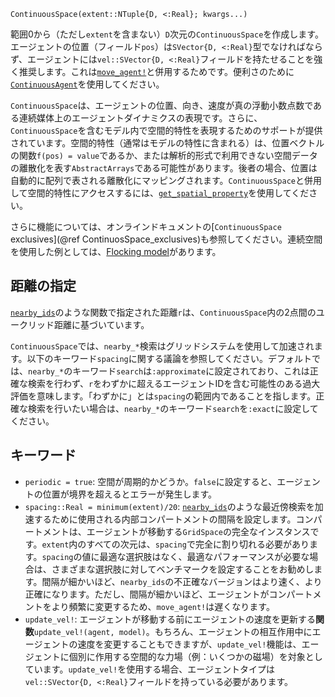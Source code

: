 ```
ContinuousSpace(extent::NTuple{D, <:Real}; kwargs...)
```

範囲0から（ただし`extent`を含まない）`D`次元の`ContinuousSpace`を作成します。エージェントの位置（フィールド`pos`）は`SVector{D, <:Real}`型でなければならず、エージェントには`vel::SVector{D, <:Real}`フィールドを持たせることを強く推奨します。これは[`move_agent!`](@ref)と併用するためです。便利さのために[`ContinuousAgent`](@ref)を使用してください。

`ContinuousSpace`は、エージェントの位置、向き、速度が真の浮動小数点数である連続媒体上のエージェントダイナミクスの表現です。さらに、`ContinuousSpace`を含むモデル内で空間的特性を表現するためのサポートが提供されています。空間的特性（通常はモデルの特性に含まれる）は、位置ベクトルの関数`f(pos) = value`であるか、または解析的形式で利用できない空間データの離散化を表す`AbstractArrays`である可能性があります。後者の場合、位置は自動的に配列で表される離散化にマッピングされます。`ContinuousSpace`と併用して空間的特性にアクセスするには、[`get_spatial_property`](@ref)を使用してください。

さらに機能については、オンラインドキュメントの[`ContinuousSpace` exclusives](@ref ContinuosSpace_exclusives)も参照してください。連続空間を使用した例としては、[Flocking model](@ref)があります。

## 距離の指定

[`nearby_ids`](@ref)のような関数で指定された距離`r`は、`ContinuousSpace`内の2点間のユークリッド距離に基づいています。

`ContinuousSpace`では、`nearby_*`検索はグリッドシステムを使用して加速されます。以下のキーワード`spacing`に関する議論を参照してください。デフォルトでは、`nearby_*`のキーワード`search`は`:approximate`に設定されており、これは正確な検索を行わず、`r`をわずかに超えるエージェントIDを含む可能性のある過大評価を意味します。「わずかに」とは`spacing`の範囲内であることを指します。正確な検索を行いたい場合は、`nearby_*`のキーワード`search`を`:exact`に設定してください。

## キーワード

  * `periodic = true`: 空間が周期的かどうか。`false`に設定すると、エージェントの位置が境界を超えるとエラーが発生します。
  * `spacing::Real = minimum(extent)/20`: [`nearby_ids`](@ref)のような最近傍検索を加速するために使用される内部コンパートメントの間隔を設定します。コンパートメントは、エージェントが移動する`GridSpace`の完全なインスタンスです。`extent`内のすべての次元は、`spacing`で完全に割り切れる必要があります。`spacing`の値に最適な選択肢はなく、最適なパフォーマンスが必要な場合は、さまざまな選択肢に対してベンチマークを設定することをお勧めします。間隔が細かいほど、`nearby_ids`の不正確なバージョンはより速く、より正確になります。ただし、間隔が細かいほど、エージェントがコンパートメントをより頻繁に変更するため、`move_agent!`は遅くなります。
  * `update_vel!`: エージェントが移動する前にエージェントの速度を更新する**関数**`update_vel!(agent, model)`。もちろん、エージェントの相互作用中にエージェントの速度を変更することもできますが、`update_vel!`機能は、エージェントに個別に作用する空間的な力場（例：いくつかの磁場）を対象としています。`update_vel!`を使用する場合、エージェントタイプは`vel::SVector{D, <:Real}`フィールドを持っている必要があります。
